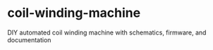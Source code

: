 # coil-winding-machine
DIY automated coil winding machine with schematics, firmware, and documentation

